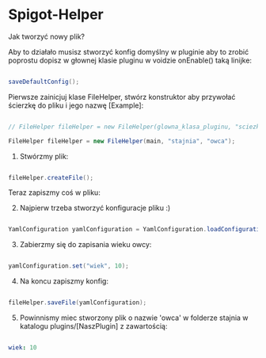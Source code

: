 # Spigot-Helper

Jak tworzyć nowy plik?

Aby to działało musisz stworzyć konfig domyślny w pluginie aby to zrobić poprostu dopisz w głownej klasie pluginu w voidzie
onEnable() taką linijke:

```java

saveDefaultConfig();

```

Pierwsze zainicjuj klase FileHelper, stwórz konstruktor aby przywołać ścierzkę do pliku i jego nazwę [Example]:

```java

// FileHelper fileHelper = new FileHelper(glowna_klasa_pluginu, "sciezka do pliku", "nazwa pliku");

FileHelper fileHelper = new FileHelper(main, "stajnia", "owca");

```
1. Stwórzmy plik:

```java

fileHelper.createFile();

```


Teraz zapiszmy coś w pliku:

2. Najpierw trzeba stworzyć konfiguracje pliku :)

```java

YamlConfiguration yamlConfiguration = YamlConfiguration.loadConfiguration(fileHelper.getFile());

```

3. Zabierzmy się do zapisania wieku owcy:

```java

yamlConfiguration.set("wiek", 10);

```

4. Na koncu zapiszmy konfig:

```java

fileHelper.saveFile(yamlConfiguration);

```

5. Powinnismy miec stworzony plik o nazwie 'owca' w folderze stajnia w katalogu plugins/[NaszPlugin] z zawartością:

```yaml

wiek: 10

```
